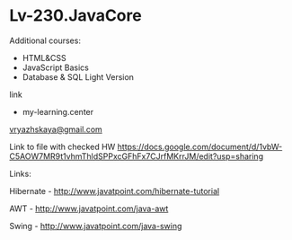 # Lv-230.JavaCore

Additional courses:

- HTML&CSS
- JavaScript Basics
- Database & SQL Light Version

link
 - my-learning.center

vryazhskaya@gmail.com

Link to file with checked HW https://docs.google.com/document/d/1vbW-C5AOW7MR9t1vhmThldSPPxcGFhFx7CJrfMKrrJM/edit?usp=sharing

Links:

Hibernate - http://www.javatpoint.com/hibernate-tutorial

AWT - http://www.javatpoint.com/java-awt

Swing - http://www.javatpoint.com/java-swing
